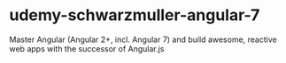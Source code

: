 # udemy-schwarzmuller-angular-7
Master Angular (Angular 2+, incl. Angular 7) and build awesome, reactive web apps with the successor of Angular.js
